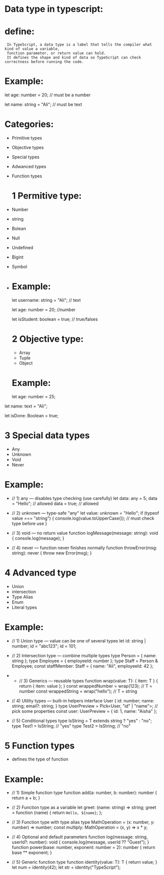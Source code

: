 # Data type in typescript:
  # define:
     In TypeScript, a data type is a label that tells the compiler what kind of value a variable,
     function parameter, or return value can hold.
     It defines the shape and kind of data so TypeScript can check correctness before running the code.
  # Example:
  let age: number = 20;       // must be a number
 
  let name: string = "Ali";   // must be text
  # Categories:
- Primitive types
- Objective types
- Special types
- Adwanced types
- Function types
  #  1  Permitive type:
- Number
- string
- Bolean
- Null
- Undefined
- Bigint
- Symbol
- # Example:
  let username: string = "Ali";       // text
   
  let age: number = 20;              //number

  let isStudent: boolean = true;      // true/falses
  # 2 Objective type:
  - Array
  - Tuple
  - Object
  # Example:
  let age: number = 25;

let name: text = "Ali";

let isDone: Boolean = true;
# 3 Special data types
- Any
- Unknown
- Void
- Never
# Example:
- // 1) any — disables type checking (use carefully)
let data: any = 5;
data = "Hello"; // allowed
data = true;    // allowed


- // 2) unknown — type-safe "any"
let value: unknown = "Hello";
if (typeof value === "string") {
  console.log(value.toUpperCase()); // must check type before use
}


- // 3) void — no return value
function logMessage(message: string): void {
  console.log(message);
}


- // 4) never — function never finishes normally
function throwError(msg: string): never {
  throw new Error(msg);
}
# 4 Advanced type
- Union
- intersection
- Type Alias
- Enum
- Literal types
# Example:
- // 1) Union type — value can be one of several types
let id: string | number;
id = "abc123";
id = 101;

- // 2) Intersection type — combine multiple types
type Person = { name: string };
type Employee = { employeeId: number };
type Staff = Person & Employee;
const staffMember: Staff = { name: "Ali", employeeId: 42 };

- - // 3) Generics — reusable types
function wrap<T>(value: T): { item: T } {
  return { item: value };
}
const wrappedNumber = wrap(123);      // T = number
const wrappedString = wrap("hello");  // T = string

- // 4) Utility types — built-in helpers
interface User {
  id: number;
  name: string;
  email?: string;
}
type UserPreview = Pick<User, "id" | "name">; // pick some properties
const user: UserPreview = { id: 1, name: "Aisha" };

- // 5) Conditional types
type IsString<T> = T extends string ? "yes" : "no";
type Test1 = IsString<string>; // "yes"
type Test2 = IsString<number>; // "no"
# 5 Function types
- defines the type of function
# Example:
- // 1) Simple function type
function add(a: number, b: number): number {
  return a + b;
}

- // 2) Function type as a variable
let greet: (name: string) => string;
greet = function (name) {
  return `Hello, ${name}`;
};

- // 3) Function type with type alias
type MathOperation = (x: number, y: number) => number;
const multiply: MathOperation = (x, y) => x * y;

- // 4) Optional and default parameters
function log(message: string, userId?: number): void {
  console.log(message, userId ?? "Guest");
}
function power(base: number, exponent: number = 2): number {
  return base ** exponent;
}

- // 5) Generic function type
function identity<T>(value: T): T {
  return value;
}
let num = identity<number>(42);
let str = identity("TypeScript");


  
